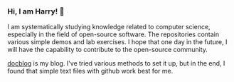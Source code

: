 ### Hi, I am Harry! 👋

I am systematically studying knowledge related to computer science, especially in the field of open-source software. The repositories contain various simple demos and lab exercises. I hope that one day in the future, I will have the capability to contribute to the open-source community.

[docblog](https://github.com/huanruiz/docblog) is my blog. I've tried various methods to set it up, but in the end, I found that simple text files with github work best for me.
